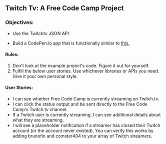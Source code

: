 ## Twitch Tv: A Free Code Camp Project

### Objectives:

* Use the Twitchtv JSON API

* Build a CodePen.io app that is functionally similar to <a href="https://codepen.io/FreeCodeCamp/full/Myvqmo/"> this. <a/>

#### Rules:

  <ol>
  <li>Don't look at the example project's code. Figure it out for yourself.</li>

  <li>Fulfill the below user stories. Use whichever libraries or APIs you need. Give it your own personal style.</li>
  </ol>

#### User Stories:

  <ul>
  <li> I can see whether Free Code Camp is currently streaming on Twitch.tv.</li>

  <li> I can click the status output and be sent directly to the Free Code Camp's Twitch.tv channel.</li>

  <li> If a Twitch user is currently streaming, I can see additional details about what they are streaming. </li>

  <li> I will see a placeholder notification if a streamer has closed their Twitch account (or the account never existed). You can verify this works by adding brunofin and comster404 to your array of Twitch streamers.</li>
  </ul>
